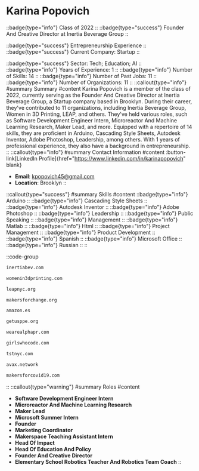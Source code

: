 # Karina Popovich
::badge{type="info"}
Class of 2022
::
::badge{type="success"}
Founder And Creative Director at Inertia Beverage Group
::

::badge{type="success"}
Entrepreneurship Experience
::
::badge{type="success"}
Current Company: Startup
::

::badge{type="success"}
Sector: Tech; Education; AI
::
::badge{type="info"}
Years of Experience: 1
::
::badge{type="info"}
Number of Skills: 14
::
::badge{type="info"}
Number of Past Jobs: 11
::
::badge{type="info"}
Number of Organizations: 11
::
::callout{type="info"}
#summary
Summary
#content
Karina Popovich is a member of the class of 2022, currently serving as the Founder And Creative Director at Inertia Beverage Group, a Startup company based in Brooklyn. During their career, they've contributed to 11 organizations, including Inertia Beverage Group, Women in 3D Printing, LEAP, and others. They've held various roles, such as Software Development Engineer Intern, Microreactor And Machine Learning Research, Maker Lead, and more. Equipped with a repertoire of 14 skills, they are proficient in Arduino, Cascading Style Sheets, Autodesk Inventor, Adobe Photoshop, Leadership, among others.  With 1 years of professional experience, they also have a background in entrepreneurship.
::
::callout{type="info"}
#summary
Contact Information
#content
:button-link[LinkedIn Profile]{href="https://www.linkedin.com/in/karinapopovich" blank}
- **Email**: kpopovich45@gmail.com
- **Location**: Brooklyn
::

::callout{type="success"}
#summary
Skills
#content
::badge{type="info"}
Arduino
::
::badge{type="info"}
Cascading Style Sheets
::
::badge{type="info"}
Autodesk Inventor
::
::badge{type="info"}
Adobe Photoshop
::
::badge{type="info"}
Leadership
::
::badge{type="info"}
Public Speaking
::
::badge{type="info"}
Management
::
::badge{type="info"}
Matlab
::
::badge{type="info"}
Html
::
::badge{type="info"}
Project Management
::
::badge{type="info"}
Product Development
::
::badge{type="info"}
Spanish
::
::badge{type="info"}
Microsoft Office
::
::badge{type="info"}
Russian
::
::

::code-group
```bash [Inertia Beverage Group]
inertiabev.com
```
```bash [Women in 3D Printing]
womenin3dprinting.com
```
```bash [LEAP]
leapnyc.org
```
```bash [Makers For Change]
makersforchange.org
```
```bash [Amazon.com]
amazon.es
```
```bash [#GetUsPPE]
getusppe.org
```
```bash [AlphaPR]
wearealphapr.com
```
```bash [Girls Who Code]
girlswhocode.com
```
```bash [Tech Savvy Team - Connecting You With Technology!]
tstnyc.com
```
```bash [Avalanche]
avax.network
```
```bash [Makers For Covid-19]
makersforcovid19.com
```
::
::callout{type="warning"}
#summary
Roles
#content
- **Software Development Engineer Intern**
- **Microreactor And Machine Learning Research**
- **Maker Lead**
- **Microsoft Summer Intern**
- **Founder**
- **Marketing Coordinator**
- **Makerspace Teaching Assistant Intern**
- **Head Of Impact**
- **Head Of Education And Policy**
- **Founder And Creative Director**
- **Elementary School Robotics Teacher And Robotics Team Coach**
::


